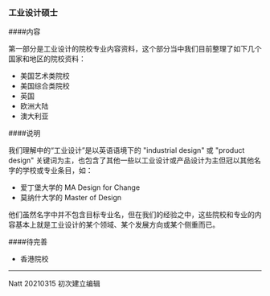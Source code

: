 ### 工业设计硕士  


####内容  

第一部分是工业设计的院校专业内容资料，这个部分当中我们目前整理了如下几个国家和地区的院校资料：  

- 美国艺术类院校  
- 美国综合类院校  
- 英国  
- 欧洲大陆  
- 澳大利亚  


####说明  

我们理解中的“工业设计”是以英语语境下的 "industrial design" 或 "product design" 关键词为主，也包含了其他一些以工业设计或产品设计为主但冠以其他名字的学校或专业条目，如：  

- 爱丁堡大学的 MA Design for Change  
- 莫纳什大学的 Master of Design  

他们虽然名字中并不包含目标专业名，但在我们的经验之中，这些院校和专业的内容基本上就是工业设计的某个领域、某个发展方向或某个侧重而已。  

####待完善  
- 香港院校  


---

Natt 20210315 初次建立编辑  

